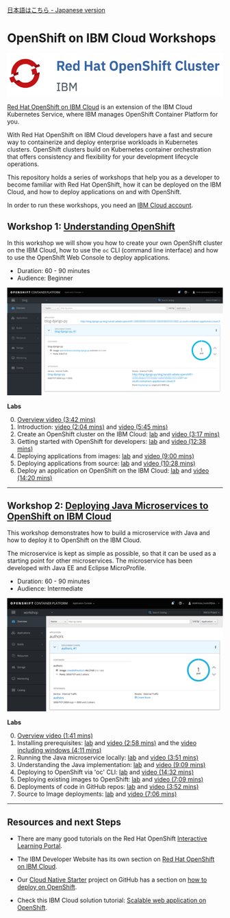 [日本語はこちら - Japanese version](./README-ja.md)

# OpenShift on IBM Cloud Workshops

![logo](images/os_logo.png)

[Red Hat OpenShift on IBM Cloud](https://cloud.ibm.com/docs/openshift?topic=openshift-why_openshift) is an extension of the IBM Cloud Kubernetes Service, where IBM manages OpenShift Container Platform for you. 

With Red Hat OpenShift on IBM Cloud developers have a fast and secure way to containerize and deploy enterprise workloads in Kubernetes clusters. OpenShift clusters build on Kubernetes container orchestration that offers consistency and flexibility for your development lifecycle operations.

This repository holds a series of workshops that help you as a developer to become familiar with Red Hat OpenShift, how it can be deployed on the IBM Cloud, and how to deploy applications on and with OpenShift.

In order to run these workshops, you need an [IBM Cloud account](https://cloud.ibm.com/registration).

## Workshop 1: [Understanding OpenShift](1-understanding-openshift/README.md#understanding-openshift)

In this workshop we will show you how to create your own OpenShift cluster on the IBM Cloud, how to use the `oc` CLI (command line interface) and how to use the OpenShift Web Console to deploy applications.

* Duration: 60 - 90 minutes
* Audience: Beginner

<kbd><img src="images/workshop-1.png" /></kbd>

**Labs**

0. [Overview video (3:42 mins)](https://youtu.be/cotKSI-S1Ng)
1. Introduction: [video (2:04 mins)](https://www.youtube.com/watch?v=hdwDMsDF9J8) and [video (5:45 mins)](https://www.youtube.com/watch?v=l4Vrj7mkxhQ)
2. Create an OpenShift cluster on the IBM Cloud: [lab](1-understanding-openshift/Part2.md) and [video (3:17 mins)](https://youtu.be/9xgqDP2B3WI)
3. Getting started with OpenShift for developers: [lab](https://learn.openshift.com/introduction/getting-started/) and [video (12:38 mins)](https://www.youtube.com/watch?v=boJOI0DgSTc&list=PL0Mrq9ES4ERfGpB0K5PHYmvl2xV60GSQz&index=4&t=0s)
4. Deploying applications from images: [lab](https://learn.openshift.com/introduction/deploying-images/) and [video (9:00 mins)](https://www.youtube.com/watch?v=v_j3TiurPQc&list=PL0Mrq9ES4ERfGpB0K5PHYmvl2xV60GSQz&index=5&t=0s)
5. Deploying applications from source: [lab](https://learn.openshift.com/introduction/deploying-python/) and [video (10:28 mins)](https://www.youtube.com/watch?v=2CtThlhgOYs&list=PL0Mrq9ES4ERfGpB0K5PHYmvl2xV60GSQz&index=6&t=0s)
6. Deploy an application on OpenShift on the IBM Cloud: [lab](1-understanding-openshift/Part4.md) and [video (14:20 mins)](https://www.youtube.com/watch?v=7XBbuPjsUqU&list=PL0Mrq9ES4ERfGpB0K5PHYmvl2xV60GSQz&index=7&t=0s)

---

## Workshop 2: [Deploying Java Microservices to OpenShift on IBM Cloud](https://github.com/nheidloff/openshift-on-ibm-cloud-workshops/tree/master/2-deploying-to-openshift#deploying-java-microservices-to-openshift-on-ibm-cloud)

This workshop demonstrates how to build a microservice with Java and how to deploy it to OpenShift on the IBM Cloud.

The microservice is kept as simple as possible, so that it can be used as a starting point for other microservices. The microservice has been developed with Java EE and Eclipse MicroProfile.

* Duration: 60 - 90 minutes
* Audience: Intermediate

<kbd><img src="images/workshop-2.png" /></kbd>

**Labs**

0. [Overview video (1:41 mins)](https://youtu.be/8361HGR_O_s)
1. Installing prerequisites: [lab](documentation/1-prereqs.md) and [video (2:58 mins)](https://youtu.be/c5CtqijWXL4) and the [video including windows (4:11 mins)](https://youtu.be/53XccO3NNn8)
2. Running the Java microservice locally: [lab](2-deploying-to-openshift/documentation/2-docker.md) and [video (3:51 mins)](https://youtu.be/4dT2jg6wGF4)
3. Understanding the Java implementation: [lab](2-deploying-to-openshift/documentation/3-java.md) and [video (9:09 mins)](https://www.youtube.com/watch?v=ugpYSPV9jAs)
4. Deploying to OpenShift via 'oc' CLI: [lab](2-deploying-to-openshift/documentation/4-openshift.md) and [video (14:32 mins)](https://youtu.be/4MDfalo2Fg0)
5. Deploying existing images to OpenShift: [lab](2-deploying-to-openshift/documentation/5-existing-image.md) and [video (7:09 mins)](https://youtu.be/JhxsS7l6DhA)
6. Deployments of code in GitHub repos: [lab](2-deploying-to-openshift/documentation/6-github.md) and [video (3:52 mins)](https://youtu.be/b3upMuZOpsY)
7. Source to Image deployments: [lab](2-deploying-to-openshift/documentation/7-source-to-image.md) and [video (7:06 mins)](https://youtu.be/p6lVc6MDrcM)

---

## Resources and next Steps

* There are many good tutorials on the Red Hat OpenShift [Interactive Learning Portal](https://learn.openshift.com/).

* The IBM Developer Website has its own section on [Red Hat OpenShift on IBM Cloud](https://developer.ibm.com/components/redhat-openshift-ibm-cloud/).

* Our [Cloud Native Starter](https://github.com/IBM/cloud-native-starter) project on GitHub has a section on [how to deploy on OpenShift](https://github.com/IBM/cloud-native-starter/blob/master/documentation/OpenShiftIKSDeployment.md#deploy-cloud-native-starter-on-openshift-on-ibm-cloud).

* Check this IBM Cloud solution tutorial: [Scalable web application on OpenShift](https://cloud.ibm.com/docs/tutorials?topic=solution-tutorials-scalable-webapp-openshift).

